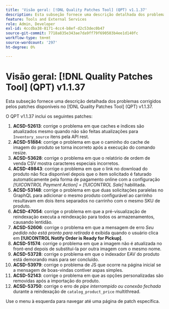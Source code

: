 ```yaml
---
title: 'Visão geral: [!DNL Quality Patches Tool] (QPT) v1.1.37'
description: Esta subseção fornece uma descrição detalhada dos problemas corrigidos pelos patches disponíveis no  [!DNL Quality Patches Tool] (QPT) v1.1.37.
feature: Tools and External Services
role: Admin, Developer
exl-id: 4ccdba38-8171-4cc4-b8ef-d2c53dec0b47
source-git-commit: 7718a835e343ae7da9ff79f690503b4ee1d140fc
workflow-type: tm+mt
source-wordcount: '297'
ht-degree: 0%

---
```


# Visão geral: [!DNL Quality Patches Tool] (QPT) v1.1.37

Esta subseção fornece uma descrição detalhada dos problemas corrigidos pelos patches disponíveis no [!DNL Quality Patches Tool] (QPT) v1.1.37.

O QPT v1.1.37 inclui os seguintes patches:

1. **ACSD-52613**: corrige o problema em que caches e índices são atualizados mesmo quando não são feitas atualizações para `Inventory_source` itens pela API rest.
1. **ACSD-51884**: corrige o problema em que o caminho do cache de imagem do produto se torna incorreto após a execução do comando resize.
1. **ACSD-53628**: corrige o problema em que o relatório de ordem de venda CSV mostra caracteres especiais incorretos.
1. **ACSD-49843**: corrige o problema em que o link no download do produto não fica disponível depois que o item solicitado é faturado automaticamente pela forma de pagamento online com a configuração *[!UICONTROL Payment Action]* = *[!UICONTROL Sale]* habilitada.
1. **ACSD-53148**: corrige o problema em que duas solicitações paralelas no GraphQL para adicionar o mesmo produto configurável ao carrinho resultavam em dois itens separados no carrinho com o mesmo SKU de produto.
1. **ACSD-47054**: corrige o problema em que a pré-visualização de reindexação executa a reindexação para todos os armazenamentos, causando lentidão.
1. **ACSD-52606**: corrige o problema em que a mensagem de erro *Seu pedido não está pronto para retirada* é exibida quando o usuário clica em **[!UICONTROL Notify Order is Ready for Pickup]**.
1. **ACSD-51574**: corrige o problema em que a imagem não é atualizada no front-end depois de substituí-la por outra imagem com o mesmo nome.
1. **ACSD-53728**: corrige o problema em que o indexador EAV do produto está demorando mais para ser concluído.
1. **ACSD-53979**: corrige o problema de JS que ocorre na página inicial se a mensagem de boas-vindas contiver aspas simples.
1. **ACSD-52143**: corrige o problema em que as opções personalizadas são removidas após a importação do produto.
1. **ACSD-53750**: corrige o erro de *pipe interrompido ou conexão fechada* durante a reindexação de `catalog_product_price` multithread.

Use o menu à esquerda para navegar até uma página de patch específica.
